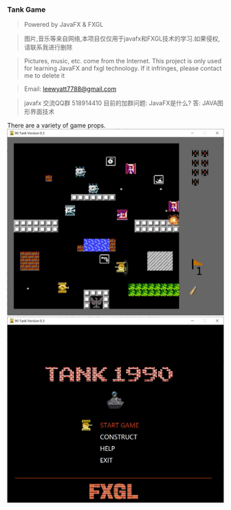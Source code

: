 ### Tank Game
> Powered by JavaFX & FXGL

> 图片,音乐等来自网络,本项目仅仅用于javafx和FXGL技术的学习.如果侵权,请联系我进行删除

> Pictures, music, etc. come from the Internet. This project is only used for learning JavaFX and fxgl technology. If it infringes, please contact me to delete it

> Email: leewyatt7788@gmail.com

> javafx 交流QQ群 518914410
> 目前的加群问题: JavaFX是什么? 答: JAVA图形界面技术

There are a variety of game props.
![img.png](ReadmeImages/game.jpg)
![img.png](ReadmeImages/startup.jpg)
